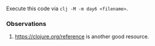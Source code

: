 Execute this code via `clj -M -m day6 <filename>`.

### Observations

1. https://clojure.org/reference is another good resource.
